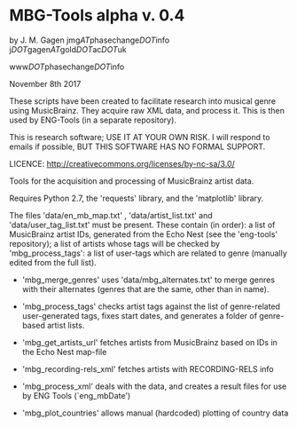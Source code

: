 # MBG-Tools alpha v. 0.4

by J. M. Gagen
jmg*AT*phasechange*DOT*info
j*DOT*gagen*AT*gold*DOT*ac*DOT*uk

www*DOT*phasechange*DOT*info

November 8th 2017

These scripts have been created to facilitate research into musical genre using MusicBrainz. 
They acquire raw XML data, and process it.
This is then used by ENG-Tools (in a separate repository).   

This is research software; USE IT AT YOUR OWN RISK. 
I will respond to emails if possible, BUT THIS SOFTWARE HAS NO FORMAL SUPPORT.

LICENCE: 
http://creativecommons.org/licenses/by-nc-sa/3.0/

Tools for the acquisition and processing of MusicBrainz artist data. 

Requires Python 2.7, the 'requests' library, and the 'matplotlib' library. 

The files 'data/en_mb_map.txt' , 'data/artist_list.txt' and 'data/user_tag_list.txt' must be present. 
These contain (in order): a list of MusicBrainz artist IDs, generated from the Echo Nest (see the 'eng-tools' repository); 
a list of artists whose tags will be checked by 'mbg_process_tags': a list of user-tags which are related to genre (manually edited from the full list). 

- 'mbg_merge_genres' uses 'data/mbg_alternates.txt' to merge genres with their alternates (genres that are the same, other than in name). 

- 'mbg_process_tags' checks artist tags against the list of genre-related user-generated tags, fixes start dates, and generates a folder of genre-based artist lists.  

- 'mbg_get_artists_url' fetches artists from MusicBrainz based on IDs in the Echo Nest map-file

- 'mbg_recording-rels_xml' fetches artists with RECORDING-RELS info

- 'mbg_process_xml' deals with the data, and creates a result files for use by ENG Tools (`eng_mbDate')

- 'mbg_plot_countries' allows manual (hardcoded) plotting of country data